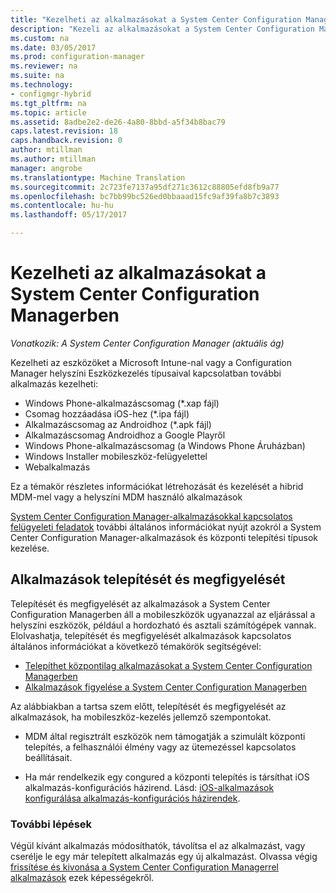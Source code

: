 ```yaml
---
title: "Kezelheti az alkalmazásokat a System Center Configuration Managerben |} Microsoft Docs"
description: "Kezeli az alkalmazásokat a System Center Configuration Managerben."
ms.custom: na
ms.date: 03/05/2017
ms.prod: configuration-manager
ms.reviewer: na
ms.suite: na
ms.technology:
- configmgr-hybrid
ms.tgt_pltfrm: na
ms.topic: article
ms.assetid: 8adbe2e2-de26-4a80-8bbd-a5f34b8bac79
caps.latest.revision: 18
caps.handback.revision: 0
author: mtillman
ms.author: mtillman
manager: angrobe
ms.translationtype: Machine Translation
ms.sourcegitcommit: 2c723fe7137a95df271c3612c88805efd8fb9a77
ms.openlocfilehash: bc7bb99bc526ed0bbaaad15fc9af39fa8b7c3893
ms.contentlocale: hu-hu
ms.lasthandoff: 05/17/2017

---
```

# <a name="manage-applications-in-system-center-configuration-manager"></a>Kezelheti az alkalmazásokat a System Center Configuration Managerben

*Vonatkozik: A System Center Configuration Manager (aktuális ág)*

Kezelheti az eszközöket a Microsoft Intune-nal vagy a Configuration Manager helyszíni Eszközkezelés típusaival kapcsolatban további alkalmazás kezelheti:
- Windows Phone-alkalmazáscsomag (*.xap fájl)
- Csomag hozzáadása iOS-hez (*.ipa fájl)
- Alkalmazáscsomag az Androidhoz (*.apk fájl)
- Alkalmazáscsomag Androidhoz a Google Playről
- Windows Phone-alkalmazáscsomag (a Windows Phone Áruházban)
- Windows Installer mobileszköz-felügyelettel
- Webalkalmazás

Ez a témakör részletes információkat létrehozását és kezelését a hibrid MDM-mel vagy a helyszíni MDM használó alkalmazások

[System Center Configuration Manager-alkalmazásokkal kapcsolatos felügyeleti feladatok](../../apps/deploy-use/management-tasks-applications.md) további általános információkat nyújt azokról a System Center Configuration Manager-alkalmazások és központi telepítési típusok kezelése.

## <a name="deploying-and-monitoring-apps"></a>Alkalmazások telepítését és megfigyelését

Telepítését és megfigyelését az alkalmazások a System Center Configuration Managerben áll a mobileszközök ugyanazzal az eljárással a helyszíni eszközök, például a hordozható és asztali számítógépek vannak. Elolvashatja, telepítését és megfigyelését alkalmazások kapcsolatos általános információkat a következő témakörök segítségével:

- [Telepíthet központilag alkalmazásokat a System Center Configuration Managerben](../../apps/deploy-use/deploy-applications.md)
- [Alkalmazások figyelése a System Center Configuration Managerben](../../apps/deploy-use/monitor-applications-from-the-console.md)

Az alábbiakban a tartsa szem előtt, telepítését és megfigyelését az alkalmazások, ha mobileszköz-kezelés jellemző szempontokat.

- MDM által regisztrált eszközök nem támogatják a szimulált központi telepítés, a felhasználói élmény vagy az ütemezéssel kapcsolatos beállításait.

- Ha már rendelkezik egy congured a központi telepítés is társíthat iOS alkalmazás-konfigurációs házirend. Lásd: [iOS-alkalmazások konfigurálása alkalmazás-konfigurációs házirendek](configure-ios-apps-with-app-configuration-policies.md).

### <a name="next-steps"></a>További lépések

Végül kívánt alkalmazás módosíthatók, távolítsa el az alkalmazást, vagy cserélje le egy már telepített alkalmazás egy új alkalmazást. Olvassa végig [frissítése és kivonása a System Center Configuration Managerrel alkalmazások](../../apps/deploy-use/update-and-retire-applications.md) ezek képességekről.

